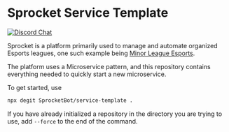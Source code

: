 # Sprocket Service Template

[![Discord Chat](https://img.shields.io/discord/856290331279884288.svg)](https://discord.gg/hJ3YAvHucb)  

Sprocket is a platform primarily used to manage and automate organized Esports leagues, one such example being [Minor League Esports](https://mlesports.gg).

The platform uses a Microservice pattern, and this repository contains everything needed to quickly start a new microservice.

To get started, use
```bash
npx degit SprocketBot/service-template .
```

If you have already initialized a repository in the directory you are trying to use, add `--force` to the end of the command.

